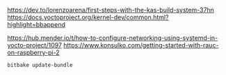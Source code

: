 https://dev.to/lorenzoarena/first-steps-with-the-kas-build-system-37hn
https://docs.yoctoproject.org/kernel-dev/common.html?highlight=bbappend

https://hub.mender.io/t/how-to-configure-networking-using-systemd-in-yocto-project/1097
https://www.konsulko.com/getting-started-with-rauc-on-raspberry-pi-2

```
bitbake update-bundle
```